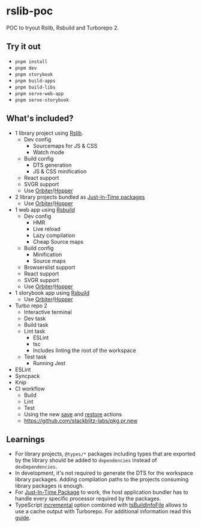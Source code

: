 # rslib-poc

POC to tryout Rslib, Rsbuild and Turborepo 2.

## Try it out

- `pnpm install`
- `pnpm dev`
- `pnpm storybook`
- `pnpm build-apps`
- `pnpm build-libs`
- `pnpm serve-web-app`
- `pnpm serve-storybook`

## What's included?

- 1 library project using [Rslib](https://lib.rsbuild.dev/).
    - Dev config
        - Sourcemaps for JS & CSS
        - Watch mode
    - Build config
        - DTS generation
        - JS & CSS minification
    - React support
    - SVGR support
    - Use [Orbiter](https://github.com/gsoft-inc/wl-orbiter)/[Hopper](https://github.com/gsoft-inc/wl-hopper)
- 2 library projects bundled as [Just-In-Time packages](https://www.shew.dev/monorepos/packaging/jit)
    - Use [Orbiter](https://github.com/gsoft-inc/wl-orbiter)/[Hopper](https://github.com/gsoft-inc/wl-hopper)
- 1 web app using [Rsbuild](https://rsbuild.dev/)
    - Dev config
        - HMR
        - Live reload
        - Lazy compilation
        - Cheap Source maps
    - Build config
        - Minification
        - Source maps
    - Browserslist support
    - React support
    - SVGR support
    - Use [Orbiter](https://github.com/gsoft-inc/wl-orbiter)/[Hopper](https://github.com/gsoft-inc/wl-hopper)
- 1 storybook app using [Rsbuild](https://rsbuild.dev/)
    - Use [Orbiter](https://github.com/gsoft-inc/wl-orbiter)/[Hopper](https://github.com/gsoft-inc/wl-hopper)
- Turbo repo 2
    - Interactive terminal
    - Dev task
    - Build task
    - Lint task
        - ESLint
        - tsc
        - Includes linting the root of the workspace
    - Test task
        - Running Jest
- ESLint
- Syncpack
- Knip
- CI workflow
    - Build
    - Lint
    - Test
    - Using the new [save](https://github.com/actions/cache/tree/main/save#always-save-cache) and [restore](https://github.com/actions/cache/tree/main/restore) actions
    - https://github.com/stackblitz-labs/pkg.pr.new

## Learnings

- For library projects, `@types/*` packages including types that are exported by the library should be added to `dependencies` instead of `devDependencies`.
- In development, it's not required to generate the DTS for the workspace library packages. Adding compilation paths to the projects consuming library packages is enough.
- For [Just-In-Time Package](https://www.shew.dev/monorepos/packaging/jit) to work, the host application bundler has to handle every specific processor required by the packages.
- TypeScript [incremental](https://www.typescriptlang.org/tsconfig/#incremental) option combined with [tsBuildInfoFile](https://www.typescriptlang.org/tsconfig/#tsBuildInfoFile) allows to use a cache output with Turborepo. For additional information read this [guide](https://www.shew.dev/monorepos/guardrails/typescript).
